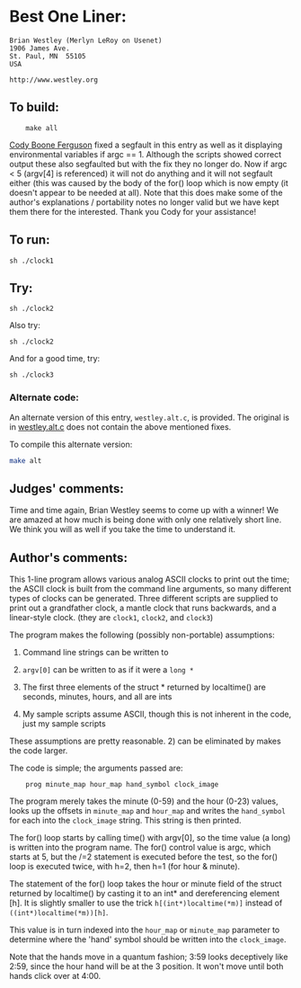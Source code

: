# Best One Liner:

    Brian Westley (Merlyn LeRoy on Usenet)
    1906 James Ave.
    St. Paul, MN  55105
    USA

    http://www.westley.org

## To build:

        make all


[Cody Boone Ferguson](/winners.html#Cody_Boone_Ferguson) fixed a segfault in
this entry as well as it displaying environmental variables if argc == 1.
Although the scripts showed correct output these also segfaulted but with the
fix they no longer do. Now if argc < 5 (argv[4] is referenced) it will not do
anything and it will not segfault either (this was caused by the body of the
for() loop which is now empty (it doesn't appear to be needed at all). Note that
this does make some of the author's explanations / portability notes no longer
valid but we have kept them there for the interested.  Thank you Cody for your assistance!


## To run:

	sh ./clock1


## Try:


	sh ./clock2

Also try:


	sh ./clock2


And for a good time, try:


	sh ./clock3

### Alternate code:

An alternate version of this entry, `westley.alt.c`, is provided.
The original is in [westley.alt.c](westley.alt.c) does not contain
the above mentioned fixes.

To compile this alternate version:

```sh
make alt
```

## Judges' comments:

Time and time again, Brian Westley seems to come up with a winner!
We are amazed at how much is being done with only one relatively
short line.  We think you will as well if you take the time to
understand it.

## Author's comments:

This 1-line program allows various analog ASCII clocks
to print out the time; the ASCII clock is built from
the command line arguments, so many different types of
clocks can be generated.  Three different scripts are
supplied to print out a grandfather clock, a mantle
clock that runs backwards, and a linear-style clock.
(they are `clock1`, `clock2`, and `clock3`)

The program makes the following (possibly non-portable) assumptions:

1. Command line strings can be written to

2. `argv[0]` can be written to as if it were a `long *`

3. The first three elements of the struct * returned by localtime() are seconds,
minutes, hours, and all are ints

4. My sample scripts assume ASCII, though this is not inherent in the code, just
my sample scripts

These assumptions are pretty reasonable. 2) can be eliminated
by makes the code larger.

The code is simple; the arguments passed are:

        prog minute_map hour_map hand_symbol clock_image

The program merely takes the minute (0-59) and the hour (0-23)
values, looks up the offsets in `minute_map` and `hour_map`
and writes the `hand_symbol` for each into the `clock_image`
string.  This string is then printed.

The for() loop starts by calling time() with argv[0], so
the time value (a long) is written into the program name.
The for() control value is argc, which starts at 5, but
the /=2 statement is executed before the test, so the for()
loop is executed twice, with h=2, then h=1 (for hour & minute).

The statement of the for() loop takes the hour or minute
field of the struct returned by localtime() by casting it
to an int* and dereferencing element [h].  It is slightly
smaller to use the trick `h[(int*)localtime(*m)]` instead of
`((int*)localtime(*m))[h]`.

This value is in turn indexed into the `hour_map` or `minute_map`
parameter to determine where the 'hand' symbol should be
written into the `clock_image`.

Note that the hands move in a quantum fashion; 3:59 looks
deceptively like 2:59, since the hour hand will be at the 3
position.  It won't move until both hands click over at 4:00.
